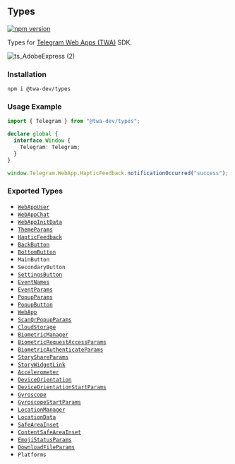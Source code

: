 ## Types

[![npm version](https://img.shields.io/npm/v/@twa-dev/types)](https://www.npmjs.com/package/@twa-dev/types)

Types for [Telegram Web Apps (TWA)](https://core.telegram.org/bots/webapps) SDK.

![ts_AdobeExpress (2)](https://user-images.githubusercontent.com/5061840/184690893-d875b355-f8d3-44e8-824c-eb7728e89768.gif)

### Installation

```
npm i @twa-dev/types
```

### Usage Example

```ts
import { Telegram } from "@twa-dev/types";

declare global {
  interface Window {
    Telegram: Telegram;
  }
}

window.Telegram.WebApp.HapticFeedback.notificationOccurred("success");
```

### Exported Types

- [`WebAppUser`](https://core.telegram.org/bots/webapps#webappuser)
- [`WebAppChat`](https://core.telegram.org/bots/webapps#webappchat)
- [`WebAppInitData`](https://core.telegram.org/bots/webapps#webappinitdata)
- [`ThemeParams`](https://core.telegram.org/bots/webapps#themeparams)
- [`HapticFeedback`](https://core.telegram.org/bots/webapps#hapticfeedback)
- [`BackButton`](https://core.telegram.org/bots/webapps#backbutton)
- [`BottomButton`](https://core.telegram.org/bots/webapps#bottombutton)
- `MainButton`
- `SecondaryButton`
- [`SettingsButton`](https://core.telegram.org/bots/webapps#settingsbutton)
- [`EventNames`](https://core.telegram.org/bots/webapps#events-available-for-web-apps)
- [`EventParams`](https://core.telegram.org/bots/webapps#events-available-for-web-apps)
- [`PopupParams`](https://core.telegram.org/bots/webapps#popupparams)
- [`PopupButton`](https://core.telegram.org/bots/webapps#popupbutton)
- [`WebApp`](https://core.telegram.org/bots/webapps#initializing-web-apps)
- [`ScanQrPopupParams`](https://core.telegram.org/bots/webapps#scanqrpopupparams)
- [`CloudStorage`](https://core.telegram.org/bots/webapps#cloudstorage)
- [`BiometricManager`](https://core.telegram.org/bots/webapps#biometricmanager)
- [`BiometricRequestAccessParams`](https://core.telegram.org/bots/webapps#biometricrequestaccessparams)
- [`BiometricAuthenticateParams`](https://core.telegram.org/bots/webapps#biometricauthenticateparams)
- [`StoryShareParams`](https://core.telegram.org/bots/webapps#storyshareparams)
- [`StoryWidgetLink`](https://core.telegram.org/bots/webapps#storywidgetlink)
- [`Accelerometer`](https://core.telegram.org/bots/webapps#accelerometer)
- [`DeviceOrientation`](https://core.telegram.org/bots/webapps#deviceorientation)
- [`DeviceOrientationStartParams`](https://core.telegram.org/bots/webapps#deviceorientationstartparams)
- [`Gyroscope`](https://core.telegram.org/bots/webapps#gyroscope)
- [`GyroscopeStartParams`](https://core.telegram.org/bots/webapps#gyroscopestartparams)
- [`LocationManager`](https://core.telegram.org/bots/webapps#locationmanager)
- [`LocationData`](https://core.telegram.org/bots/webapps#locationdata)
- [`SafeAreaInset`](https://core.telegram.org/bots/webapps#safeareainset)
- [`ContentSafeAreaInset`](https://core.telegram.org/bots/webapps#contentsafeareainset)
- [`EmojiStatusParams`](https://core.telegram.org/bots/webapps#emojistatusparams)
- [`DownloadFileParams`](https://core.telegram.org/bots/webapps#downloadfileparams)
- `Platforms`
